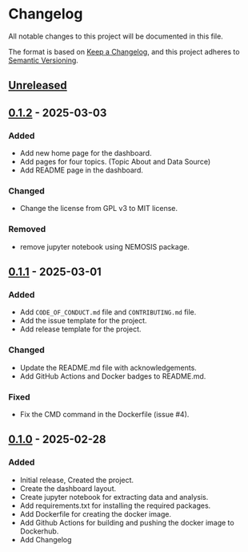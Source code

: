 # Changelog
All notable changes to this project will be documented in this file.

The format is based on [Keep a Changelog](https://keepachangelog.com/en/1.1.0/),
and this project adheres to [Semantic Versioning](https://semver.org/spec/v2.0.0.html).

## [Unreleased]



## [0.1.2] - 2025-03-03

### Added

- Add new home page for the dashboard.
- Add pages for four topics. (Topic About and Data Source)
- Add README page in the dashboard.

### Changed

- Change the license from GPL v3 to MIT license.

### Removed

- remove jupyter notebook using NEMOSIS package.

## [0.1.1] - 2025-03-01

### Added

- Add `CODE_OF_CONDUCT.md` file and `CONTRIBUTING.md` file.
- Add the issue template for the project.
- Add release template for the project.

### Changed

- Update the README.md file with acknowledgements.
- Add GitHub Actions and Docker badges to README.md.

### Fixed

- Fix the CMD command in the Dockerfile (issue #4). 


## [0.1.0] - 2025-02-28

### Added

- Initial release, Created the project.
- Create the dashboard layout.
- Create jupyter notebook for extracting data and analysis.
- Add requirements.txt for installing the required packages.
- Add Dockerfile for creating the docker image.
- Add Github Actions for building and pushing the docker image to Dockerhub.
- Add Changelog 


[Unreleased]: https://github.com/ZhipengHe/NEM-Dashboard/compare/v0.1.2...HEAD
[0.1.2]: https://github.com/ZhipengHe/NEM-Dashboard/compare/v0.1.0...v0.1.2
[0.1.1]: https://github.com/ZhipengHe/NEM-Dashboard/compare/v0.1.0...v0.1.1
[0.1.0]: https://github.com/ZhipengHe/NEM-Dashboard/releases/tag/v0.1.0


